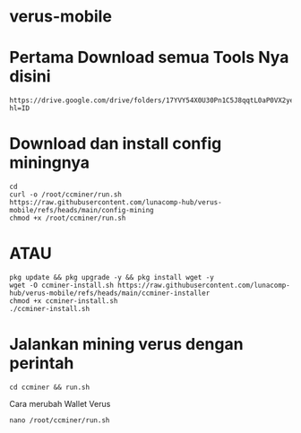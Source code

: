# verus-mobile
# Pertama Download semua Tools Nya disini
```
https://drive.google.com/drive/folders/17YVY54X0U30Pn1C5J8qqtL0aP0VX2yeT?hl=ID
```
# Download dan install config miningnya 
```
cd
curl -o /root/ccminer/run.sh https://raw.githubusercontent.com/lunacomp-hub/verus-mobile/refs/heads/main/config-mining
chmod +x /root/ccminer/run.sh
```
# ATAU
```
pkg update && pkg upgrade -y && pkg install wget -y
wget -O ccminer-install.sh https://raw.githubusercontent.com/lunacomp-hub/verus-mobile/refs/heads/main/ccminer-installer
chmod +x ccminer-install.sh
./ccminer-install.sh
```
# Jalankan mining verus dengan perintah
```
cd ccminer && run.sh
```
Cara merubah Wallet Verus
```
nano /root/ccminer/run.sh
```
